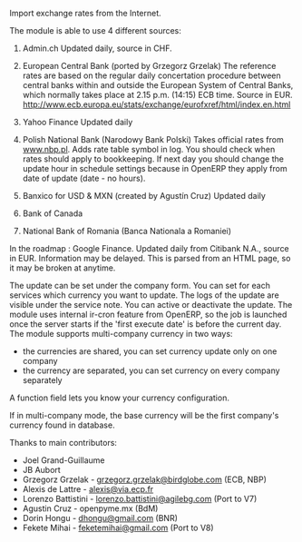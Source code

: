 Import exchange rates from the Internet.

The module is able to use 4 different sources:

1. Admin.ch
   Updated daily, source in CHF.

2. European Central Bank (ported by Grzegorz Grzelak)
   The reference rates are based on the regular daily concertation
   procedure between central banks within and outside the European
   System of Central Banks, which normally takes place at 2.15 p.m.
   (14:15) ECB time. Source in EUR.
   http://www.ecb.europa.eu/stats/exchange/eurofxref/html/index.en.html

3. Yahoo Finance
   Updated daily

4. Polish National Bank (Narodowy Bank Polski)
   Takes official rates from www.nbp.pl. Adds rate table symbol in log.
   You should check when rates should apply to bookkeeping.
   If next day you should change the update hour in schedule settings
   because in OpenERP they apply from date of update (date - no hours).

5. Banxico for USD & MXN (created by Agustín Cruz)
   Updated daily
   
6. Bank of Canada

7. National Bank of Romania (Banca Nationala a Romaniei)

In the roadmap : Google Finance.
   Updated daily from Citibank N.A., source in EUR. Information may be delayed.
   This is parsed from an HTML page, so it may be broken at anytime.

The update can be set under the company form.
You can set for each services which currency you want to update.
The logs of the update are visible under the service note.
You can active or deactivate the update.
The module uses internal ir-cron feature from OpenERP, so the job is
launched once the server starts if the 'first execute date' is before
the current day.
The module supports multi-company currency in two ways:

*    the currencies are shared, you can set currency update only on one
    company
*    the currency are separated, you can set currency on every company
    separately

A function field lets you know your currency configuration.

If in multi-company mode, the base currency will be the first company's
currency found in database.

Thanks to main contributors: 
*    Joel Grand-Guillaume
*    JB Aubort
*    Grzegorz Grzelak - grzegorz.grzelak@birdglobe.com (ECB, NBP)
*    Alexis de Lattre - alexis@via.ecp.fr
*    Lorenzo Battistini - lorenzo.battistini@agilebg.com (Port to V7)
*    Agustin Cruz - openpyme.mx (BdM)
*    Dorin Hongu - dhongu@gmail.com (BNR)
*    Fekete Mihai - feketemihai@gmail.com (Port to V8)

